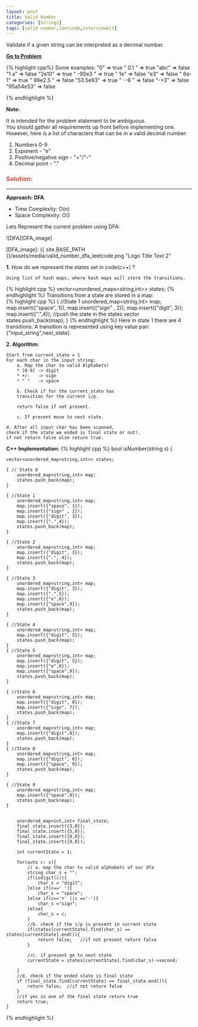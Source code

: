 ```yaml
---
layout: post
title: Valid Number
categories: [Strings]
tags: [valid number,leetcode,interviewbit]
---
```


Validate if a given string can be interpreted as a decimal number.

**[Go to Problem](https://leetcode.com/problems/valid-number/)**


{% highlight  cpp%}
Some examples:
"0" => true
" 0.1 " => true
"abc" => false
"1 a" => false
"2e10" => true
" -90e3   " => true
" 1e" => false
"e3" => false
" 6e-1" => true
" 99e2.5 " => false
"53.5e93" => true
" --6 " => false
"-+3" => false
"95a54e53" => false

{% endhighlight %}


__Note:__ 

It is intended for the problem statement to be ambiguous.<br/>
You should gather all requirements up front before implementing one.<br/> 
However, here is a list of characters that can be in a valid decimal number:

1. Numbers 0-9
1. Exponent - "e"
1. Positive/negative sign - "+"/"-"
1. Decimal point - "."

### <span style="color:#e74c3c">Solution:</span>
---
__Approach: DFA__
* Time Complexity:  O(n)
* Space Complexity: O()

Lets Represent the current problem using DFA:
 
![DFA][DFA_image]

[DFA_image]: {{ site.BASE_PATH }}/assets/media/valid_number_dfa_leetcode.png "Logo Title Text 2"

__1.__ How do we represent the states set in code(c++) ?

    Using list of hash maps, where hash maps will store the transitions.
{% highlight cpp %}
vector<unordered_maps<string,int>> states;
{% endhighlight %}
    Transitions from a state are stored in a map:   
{% highlight cpp %}
{ //State 1
    unordered_map<string,int> map;
    map.insert({"space", 1});
    map.insert({"sign" , 2});
    map.insert({"digit", 3});
    map.insert({".",4});
    //push the state in the states vector
    states.push_back(map);
}
{% endhighlight %}
    Here in state 1 there are 4 transitions.
    A transition is represented using key value pair:
    {"input_string",next_state}. 

__2. Algorithm:__

    Start from current_state = 1
    For each char in the input string:
        a. Map the char to valid Alphabets!
        * [0-9] -> digit
        * +/-   -> sign
        * " "   -> space
        
        b. Check if for the current_state has
        transition for the current i/p.
        
        return false if not present.

        c. If present move to next state.
    
    d. After all input char has been scanned,
    check if the state we ended is final state or not!.
    if not return false else return true.

__C++ Implementation:__
{% highlight cpp %}
bool isNumber(string s) {
    
    vector<unordered_map<string,int>> states;
    
    { // State 0
        unordered_map<string,int> map;
        states.push_back(map);
    }
    
    { //State 1
        unordered_map<string,int> map;
        map.insert({"space", 1});
        map.insert({"sign" , 2});
        map.insert({"digit", 3});
        map.insert({".",4});
        states.push_back(map);
    }
    
    { //State 2
        unordered_map<string,int> map;
        map.insert({"digit", 3});
        map.insert({".", 4});
        states.push_back(map);
    }
    
    { //State 3
        unordered_map<string,int> map;
        map.insert({"digit", 3});
        map.insert({".",5});
        map.insert({"e",6});
        map.insert({"space",9});
        states.push_back(map);
    }
    
    { //State 4
        unordered_map<string,int> map;
        map.insert({"digit", 5});
        states.push_back(map);
    }
    { //State 5
        unordered_map<string,int> map;
        map.insert({"digit", 5});
        map.insert({"e",6});
        map.insert({"space",9});
        states.push_back(map);
    }
    
    { //State 6
        unordered_map<string,int> map;
        map.insert({"digit", 8});
        map.insert({"sign", 7});
        states.push_back(map);
    }
    { //State 7
        unordered_map<string,int> map;
        map.insert({"digit",8});
        states.push_back(map);
    }
    { //State 8
        unordered_map<string,int> map;
        map.insert({"digit", 8});
        map.insert({"space", 9});
        states.push_back(map);
    }
    
    { //State 9
        unordered_map<string,int> map;
        map.insert({"space",9});
        states.push_back(map);
    }
        
        
        unordered_map<int,int> final_state;
        final_state.insert({3,0});
        final_state.insert({5,0});
        final_state.insert({8,0});
        final_state.insert({9,0});
        
        int currentState = 1;

        for(auto c: s){
            // a. map the char to valid alphabets of our dfa
            string char_s = "";
            if(isdigit(c)){
                char_s = "digit";
            }else if(c==' '){
                char_s = "space";
            }else if(c=='+' ||c =='-'){
                char_s ="sign";
            }else{
                char_s = c;
            }
            //b. check if the i/p is present in current state
            if(states[currentState].find(char_s) == states[currentState].end()){
                return false;   //if not present return false
            }

            //c. if present go to next state
            currentState = states[currentState].find(char_s)->second;
            
        }
        //d. check if the ended state is final state
        if (final_state.find(currentState) == final_state.end()){
            return false;  //if not return false
        }
        //if yes in one of the final state return true 
        return true;
    }
{% endhighlight %}